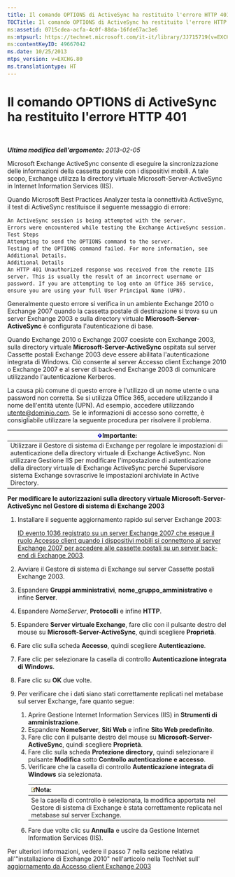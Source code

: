 ```yaml
---
title: Il comando OPTIONS di ActiveSync ha restituito l'errore HTTP 401
TOCTitle: Il comando OPTIONS di ActiveSync ha restituito l'errore HTTP 401
ms:assetid: 0715cdea-acfa-4c0f-88da-16fde67ac3e6
ms:mtpsurl: https://technet.microsoft.com/it-it/library/JJ715719(v=EXCHG.80)
ms:contentKeyID: 49667042
ms.date: 10/25/2013
mtps_version: v=EXCHG.80
ms.translationtype: HT
---
```


# Il comando OPTIONS di ActiveSync ha restituito l'errore HTTP 401

 

***Ultima modifica dell'argomento:** 2013-02-05*

Microsoft Exchange ActiveSync consente di eseguire la sincronizzazione delle informazioni della cassetta postale con i dispositivi mobili. A tale scopo, Exchange utilizza la directory virtuale Microsoft-Server-ActiveSync in Internet Information Services (IIS).

Quando Microsoft Best Practices Analyzer testa la connettività ActiveSync, il test di ActiveSync restituisce il seguente messaggio di errore:

    An ActiveSync session is being attempted with the server.
    Errors were encountered while testing the Exchange ActiveSync session.
    Test Steps
    Attempting to send the OPTIONS command to the server.
    Testing of the OPTIONS command failed. For more information, see Additional Details.
    Additional Details
    An HTTP 401 Unauthorized response was received from the remote IIS server. This is usually the result of an incorrect username or password. If you are attempting to log onto an Office 365 service, ensure you are using your full User Principal Name (UPN).

Generalmente questo errore si verifica in un ambiente Exchange 2010 o Exchange 2007 quando la cassetta postale di destinazione si trova su un server Exchange 2003 e sulla directory virtuale **Microsoft-Server-ActiveSync** è configurata l'autenticazione di base.

Quando Exchange 2010 o Exchange 2007 coesiste con Exchange 2003, sulla directory virtuale **Microsoft-Server-ActiveSync** ospitata sul server Cassette postali Exchange 2003 deve essere abilitata l'autenticazione integrata di Windows. Ciò consente al server Accesso client Exchange 2010 o Exchange 2007 e al server di back-end Exchange 2003 di comunicare utilizzando l'autenticazione Kerberos.

La causa più comune di questo errore è l'utilizzo di un nome utente o una password non corretta. Se si utilizza Office 365, accedere utilizzando il nome dell'entità utente (UPN). Ad esempio, accedere utilizzando utente@dominio.com. Se le informazioni di accesso sono corrette, è consigliabile utilizzare la seguente procedura per risolvere il problema.

<table>
<thead>
<tr class="header">
<th><img src="images/JJ715719.important(EXCHG.80).gif" title="important" alt="important" />Importante:</th>
</tr>
</thead>
<tbody>
<tr class="odd">
<td>Utilizzare il Gestore di sistema di Exchange per regolare le impostazioni di autenticazione della directory virtuale di Exchange ActiveSync. Non utilizzare Gestione IIS per modificare l'impostazione di autenticazione della directory virtuale di Exchange ActiveSync perché Supervisore sistema Exchange sovrascrive le impostazioni archiviate in Active Directory.</td>
</tr>
</tbody>
</table>

**Per modificare le autorizzazioni sulla directory virtuale Microsoft-Server-ActiveSync nel Gestore di sistema di Exchange 2003**

1.  Installare il seguente aggiornamento rapido sul server Exchange 2003:  
      
    [ID evento 1036 registrato su un server Exchange 2007 che esegue il ruolo Accesso client quando i dispositivi mobili si connettono al server Exchange 2007 per accedere alle cassette postali su un server back-end di Exchange 2003](http://go.microsoft.com/fwlink/p/?linkid=3052%26kbid=937031).

2.  Avviare il Gestore di sistema di Exchange sul server Cassette postali Exchange 2003.

3.  Espandere **Gruppi amministrativi**, **nome\_gruppo\_amministrativo** e infine **Server**.

4.  Espandere *NomeServer*, **Protocolli** e infine **HTTP**.

5.  Espandere **Server virtuale Exchange**, fare clic con il pulsante destro del mouse su **Microsoft-Server-ActiveSync**, quindi scegliere **Proprietà**.

6.  Fare clic sulla scheda **Accesso**, quindi scegliere **Autenticazione**.

7.  Fare clic per selezionare la casella di controllo **Autenticazione integrata di Windows**.

8.  Fare clic su **OK** due volte.

9.  Per verificare che i dati siano stati correttamente replicati nel metabase sul server Exchange, fare quanto segue:
    
    1.  Aprire Gestione Internet Information Services (IIS) in **Strumenti di amministrazione**.  
    2.  Espandere **NomeServer**, **Siti Web** e infine **Sito Web predefinito**.  
    3.  Fare clic con il pulsante destro del mouse su **Microsoft-Server-ActiveSync**, quindi scegliere **Proprietà**.  
    4.  Fare clic sulla scheda **Protezione directory**, quindi selezionare il pulsante **Modifica** sotto **Controllo autenticazione e accesso**.  
    5.  Verificare che la casella di controllo **Autenticazione integrata di Windows** sia selezionata.  
        <table>
        <thead>
        <tr class="header">
        <th><img src="images/Dd439361.note(EXCHG.80).gif" title="note" alt="note" />Nota:</th>
        </tr>
        </thead>
        <tbody>
        <tr class="odd">
        <td>Se la casella di controllo è selezionata, la modifica apportata nel Gestore di sistema di Exchange è stata correttamente replicata nel metabase sul server Exchange.</td>
        </tr>
        </tbody>
        </table>
    6.  Fare due volte clic su **Annulla** e uscire da Gestione Internet Information Services (IIS).  

Per ulteriori informazioni, vedere il passo 7 nella sezione relativa all'"installazione di Exchange 2010" nell'articolo nella TechNet sull' [aggiornamento da Accesso client Exchange 2003](http://go.microsoft.com/fwlink/p/?linkid=280550)

